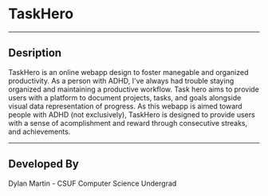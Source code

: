# TaskHero #
---
## Desription ##
TaskHero is an online webapp design to foster manegable and organized productivity. As a person with ADHD, I've always had trouble staying organized and maintaining a productive workflow. Task hero aims to provide users with a platform to document projects, tasks, and goals alongside visual data representation of progress. As this webapp is aimed toward people with ADHD (not exclusively), TaskHero is designed to provide users with a sense of acomplishment and reward through consecutive streaks, and achievements. 

--- 
## Developed By ##
Dylan Martin - CSUF Computer Science Undergrad

